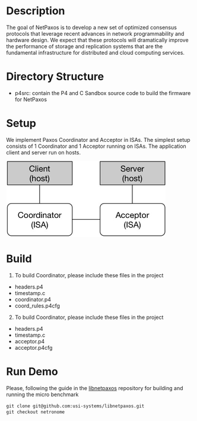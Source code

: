 # Description

The goal of NetPaxos is to develop a new set of optimized consensus protocols 
that leverage recent advances in network programmability and hardware design. 
We expect that these protocols will dramatically improve the performance of 
storage and replication systems that are the fundamental infrastructure for 
distributed and cloud computing services.

# Directory Structure
- p4src: contain the P4 and C Sandbox source code to build the firmware for NetPaxos

# Setup

We implement Paxos Coordinator and Acceptor in ISAs. The simplest setup consists
of 1 Coordinator and 1 Acceptor running on ISAs. The application client and server
run on hosts.

![NetPaxos demo](images/demo_setup.jpg)

# Build
1. To build Coordinator, please include these files in the project
  * headers.p4
  * timestamp.c
  * coordinator.p4
  * coord_rules.p4cfg

2. To build Coordinator, please include these files in the project
  * headers.p4
  * timestamp.c
  * acceptor.p4
  * acceptor.p4cfg


# Run Demo
Please, following the guide in the 
[libnetpaxos](https://github.com/usi-systems/libnetpaxos/tree/netronome) 
repository for building and running the micro benchmark

```
git clone git@github.com:usi-systems/libnetpaxos.git
git checkout netronome
```